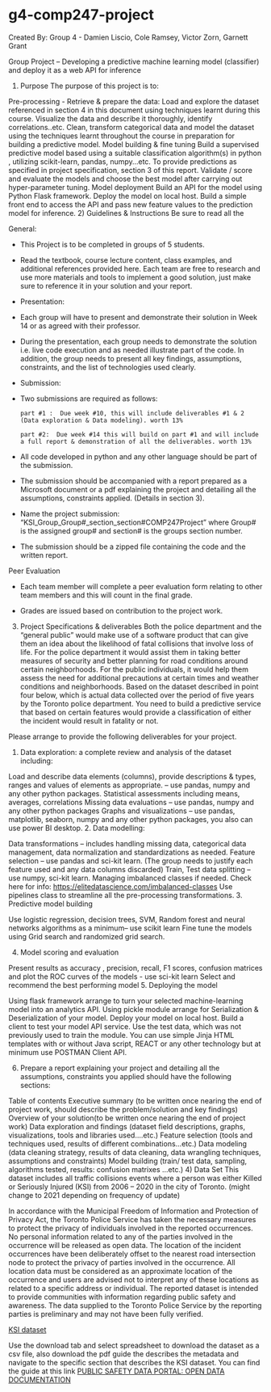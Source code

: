 # g4-comp247-project
Created By: Group 4 - Damien Liscio, Cole Ramsey, Victor Zorn, Garnett Grant

Group Project – Developing a predictive machine learning model (classifier) and deploy it as a web API for inference

1) Purpose
The purpose of this project is to:

Pre-processing  - Retrieve  & prepare the data:
Load and explore the dataset referenced in section 4 in this document using techniques learnt during this course.
Visualize the data and describe it thoroughly, identify correlations..etc.
Clean, transform categorical data and model the dataset using the techniques learnt throughout the course in preparation for building a predictive model.
Model building & fine tuning
Build a supervised predictive model based using a suitable classification algorithm(s) in python , utilizing scikit-learn, pandas, numpy…etc. To provide predictions as specified in project specification, section 3 of this report.
Validate / score and evaluate the models and choose the best model after carrying out hyper-parameter tuning.
Model deployment
Build an API for the model using Python Flask framework.
Deploy the model on local host.
 Build a simple front end to access the API and pass new feature values to the prediction model for inference. 
2) Guidelines & Instructions
Be sure to read all the

General:

- This Project is to be completed in groups of 5 students.
- Read the textbook, course lecture content, class examples, and additional references provided here. Each team are free to research and use more materials and tools to implement a good solution, just make sure to reference it in your solution and your report.

- Presentation:


- Each group will have to present and demonstrate their solution in Week 14 or as agreed with their professor.
- During the presentation, each group needs to demonstrate the solution i.e. live code execution and as needed illustrate part of the code. In addition, the group needs to present all key findings, assumptions, constraints, and the list of technologies used clearly.


- Submission:

- Two submissions are required as follows:

      part #1 :  Due week #10, this will include deliverables #1 & 2  (Data exploration & Data modeling). worth 13%

      part #2:  Due week #14 this will build on part #1 and will include a full report & demonstration of all the deliverables. worth 13%

  
- All code developed in python and any other language should be part of the submission.
- The  submission should be accompanied with a report prepared as a Microsoft document or a pdf explaining the project and detailing all the assumptions, constraints applied. (Details in section 3).
- Name the project submission: “KSI_Group_Group#_section_section#COMP247Project” where Group# is the assigned group# and section# is the groups section number.
- The submission should be a zipped file containing the code and the written report.

Peer Evaluation

- Each team member will complete a peer evaluation form relating to other team members and this will count in the final grade.

- Grades are issued based on contribution to the project work.

3) Project Specifications & deliverables
 Both the police department and the “general public”  would make use of a software product that can give them an idea about the likelihood of fatal collisions that involve loss of life. For the police department it would assist them in taking better measures of security and better planning for road conditions around certain neighborhoods. For the public individuals, it would help them assess the need for additional precautions at certain times and weather conditions and neighborhoods.
Based on the dataset described in point four below, which is actual data collected over the period of five years by the Toronto police department. You need to build a predictive service that based on certain features would provide a classification of either the incident would result in fatality or not.

Please arrange to provide the following deliverables for your project.


1. Data exploration: a complete review and analysis of the dataset including:

Load and describe data elements (columns), provide descriptions & types, ranges and values of elements as appropriate. – use pandas, numpy and any other python packages.
Statistical assessments including means, averages, correlations
Missing data evaluations – use pandas, numpy and any other python packages
Graphs and visualizations – use pandas, matplotlib, seaborn, numpy and any other python packages, you also can use power BI desktop.
2. Data modelling:

Data transformations – includes handling missing data, categorical data management, data normalization and standardizations as needed.
Feature selection – use pandas and sci-kit learn. (The group needs to justify each feature used and any data columns discarded)
Train, Test data splitting – use numpy, sci-kit learn.
Managing imbalanced classes if needed. Check here for info: https://elitedatascience.com/imbalanced-classes
Use pipelines class to streamline all the pre-processing transformations.
3. Predictive model building

Use logistic regression, decision trees, SVM, Random forest and neural networks  algorithms as a minimum– use scikit learn
Fine tune the models using Grid search and randomized grid search. 

4. Model scoring and evaluation

Present results as accuracy , precision, recall, F1 scores, confusion matrices and plot the ROC curves of the models - use sci-kit learn
 Select and recommend the best performing model
5. Deploying the model

Using flask framework arrange to turn your selected machine-learning model into an analytics  API.
Using pickle module arrange for Serialization & Deserialization of your model.
Deploy your model on local host.
Build a client to test your model API service. Use the test data, which was not previously used to train the module. You can use simple Jinja HTML templates with or without Java script, REACT or any other technology but at minimum use POSTMAN Client API.

6. Prepare a report explaining your project and detailing all the assumptions, constraints you applied should have the following sections:

Table of contents
Executive summary (to be written once nearing the end of project work, should describe the problem/solution and key findings)
Overview of your solution(to be written once nearing the end of project work)
Data exploration and findings (dataset field descriptions, graphs, visualizations, tools and libraries used….etc.)
Feature selection (tools and techniques used, results of different combinations…etc.)
Data modeling (data cleaning strategy, results of data cleaning, data wrangling techniques, assumptions and constraints)
Model building (train/ test data, sampling, algorithms tested, results: confusion matrixes ...etc.)
4) Data Set
This dataset includes all traffic collisions events where a person was either Killed or Seriously Injured (KSI) from 2006 – 2020  in the city of Toronto. (might change to 2021 depending on frequency of update)

In accordance with the Municipal Freedom of Information and Protection of Privacy Act, the Toronto Police Service has taken the necessary measures to protect the privacy of individuals involved in the reported occurrences. No personal information related to any of the parties involved in the occurrence will be released as open data.
The location of the incident occurrences have been deliberately offset to the nearest road intersection node to protect the privacy of parties involved in the occurrence. All location data must be considered as an approximate location of the occurrence and users are advised not to interpret any of these locations as related to a specific address or individual.
The reported  dataset is intended to provide communities with information regarding public safety and awareness. The data supplied to the Toronto Police Service by the reporting parties is preliminary and may not have been fully verified.

<a href="https://data.torontopolice.on.ca/datasets/TorontoPS::ksi/about">KSI dataset</a>

Use the download tab and select spreadsheet to download the dataset as a csv file, also download the pdf guide the describes the metadata and navigate to the specific section that describes the KSI dataset. You can find the guide at this link <a href="https://ago-item-storage.s3.us-east-1.amazonaws.com/c0b17f1888544078bf650f3b8b04d35d/PSDP_Open_Data_Documentation.pdf?X-Amz-Security-Token=IQoJb3JpZ2luX2VjEMb%2F%2F%2F%2F%2F%2F%2F%2F%2F%2FwEaCXVzLWVhc3QtMSJGMEQCIA1YfDmhR6VtaBTbCOhwMBzSsTwBce1bePd1G23AWmrrAiAyHhceE1GTfVO2XcMQWbSZZf3uoZKcjGaeQL8A5qSYgCrcBAiO%2F%2F%2F%2F%2F%2F%2F%2F%2F%2F8BEAAaDDYwNDc1ODEwMjY2NSIMIQZGPu6c9Ej7aeBeKrAEcHgQKG4roAZyVAloJwVxhiCK%2FikUQfI280kGdp48jqHC2TobFBh5PfpRPryD%2BYchNXLg%2BJ8OexcLuk6iinRj6bcJGZcvoMRSdBbRx3dKJJdGHYCz6VNT0%2BIADpePEN0792YhRQsjcvTNm%2FuKuqJcFxO60GSvAfPMtMLEMESwoZ3NWRcpzQk7DhjH7gaCNZYNNP6t%2FFpHoalNmNH8nMmzZmbeRy1MaEEUedGtbYRTdYFeewxCq3JjuRvBRl7HM%2B7wlwDlsu2l%2FYCvITEFKhAwvFgTdT4tOtMJHzisP5LeHlvFPWSmGhrEO9lJx7HkWk2bE8i4K7r4GZc5DR2UdEtr%2FIePoUElXVqZk8yRt9dA22mZr846%2FzCA3XsG4y9G%2BJv1fsZqSGZZp5j5ba%2BVDJiKatwv6bIGEXDaXnynrqFNwe%2F59kosLH7jecg1canrm0BB6fk0vbHPgH%2FJXRbNZfteSj6mdpx3wlYyePq0eSvhOZdhJdw7PRiQUOHwtIHzQ7XTvYBqlgSJlVsCQwJNfTbn%2BzH6x5Q0%2BC6w4yZ%2FkrfPRDM55qOOJgrfHfuGS4IWaoNN3sJCMCbyLW7nyFDQLHxXsRjGttMwebAEnKq0JjLDdowf1AzGhObpPwYkkcYaO9Nq0f8sBEcFZBIlWHa35dY83O3WBPRsktlFpMRlv4gQbRQTAYN9Vyf4LkrDJ%2FXzaS4nnvexTQ3wNqEnl7FHMuAl%2BiEHYZiyevCrfPw%2FCXeXPTIw8ZrPkwY6qgGavDRPQB8paix69lnZqSD6GVGCWiCipLSLZjqeg1fcY3w4U82btiRDgyC%2BYLcpx%2BMBG7vfYPjPEWmzpDXHwNokTSSuwsF8wFsSDR%2FZaRZY%2FPR8gOE5gbC%2Fa%2Bw6t345C%2Bky9N7hUC0BXAuzY%2Bg9R%2B%2BA69YF5Rm8eHv2FRr%2BBYyQ6rwS5eVcTDVJnDOO6Gr4gbBq7x1oTN9jMVtkgkgBTCOivQdwNAwwQN%2FwaQ%3D%3D&X-Amz-Algorithm=AWS4-HMAC-SHA256&X-Amz-Date=20220505T144248Z&X-Amz-SignedHeaders=host&X-Amz-Expires=300&X-Amz-Credential=ASIAYZTTEKKEQLTJ47HU%2F20220505%2Fus-east-1%2Fs3%2Faws4_request&X-Amz-Signature=bc3783b540bdee4bcb6d8e6924a096d4da4f271180c8aa32fde7d560aec2c824"> PUBLIC SAFETY DATA PORTAL: OPEN DATA DOCUMENTATION </a>


